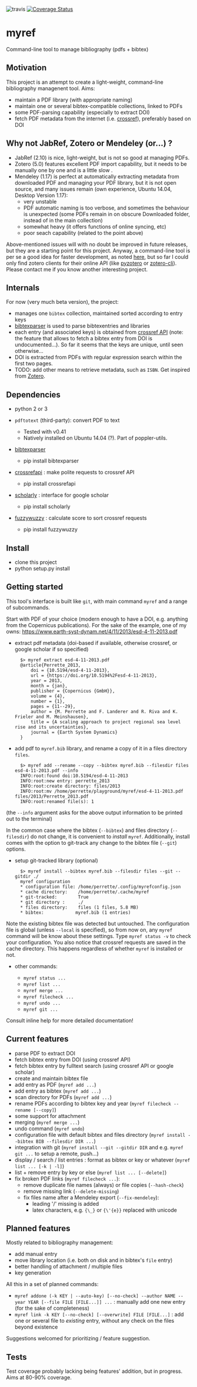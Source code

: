![travis](https://travis-ci.org/perrette/myref.svg?branch=master)
[![Coverage Status](https://coveralls.io/repos/github/perrette/myref/badge.svg?branch=master)](https://coveralls.io/github/perrette/myref?branch=master)
# myref

Command-line tool to manage bibliography (pdfs + bibtex)


Motivation
----------
This project is an attempt to create a light-weight, 
command-line bibliography managenent tool. Aims:

- maintain a PDF library (with appropriate naming)
- maintain one or several bibtex-compatible collections, linked to PDFs
- some PDF-parsing capability (especially to extract DOI)
- fetch PDF metadata from the internet (i.e. [crossref](https://github.com/CrossRef/rest-api-doc)), preferably based on DOI


Why not JabRef, Zotero or Mendeley (or...) ?
--------------------------------------------
- JabRef (2.10) is nice, light-weight, but is not so good at managing PDFs.
- Zotero (5.0) features excellent PDF import capability, but it needs to be manually one by one and is a little slow .
- Mendeley (1.17) is perfect at automatically extracting metadata from downloaded PDF and managing your PDF library, 
but it is not open source, and many issues remain (own experience, Ubuntu 14.04, Desktop Version 1.17):
    - very unstable
    - PDF automatic naming is too verbose, and sometimes the behaviour is unexpected (some PDFs remain in on obscure Downloaded folder, instead of in the main collection)
    - somewhat heavy (it offers functions of online syncing, etc)
    - poor seach capability (related to the point above)

Above-mentioned issues will with no doubt be improved in future releases, but they are a starting point for this project.
Anyway, a command-line tool is per se a good idea for faster development, 
as noted [here](https://forums.zotero.org/discussion/43386/zotero-cli-version), 
but so far I could only find zotero clients for their online API 
(like [pyzotero](https://github.com/urschrei/pyzotero) or [zotero-cli](https://github.com/jbaiter/zotero-cli)).
Please contact me if you know another interesting project.


Internals
---------
For now (very much beta version), the project:
- manages one `bibtex` collection, maintained sorted according to entry keys
- [bibtexparser](https://bibtexparser.readthedocs.io/en/v0.6.2) is used to parse bibtexentries and libraries
- each entry (and associated keys) is obtained from [crossref API](https://github.com/CrossRef/rest-api-doc/issues/115#issuecomment-221821473) (note: the feature that allows to fetch a bibtex entry from DOI is undocumented...). So far it seems that the keys are unique, until seen otherwise...
- DOI is extracted from PDFs with regular expression search within the first two pages.
- TODO: add other means to retrieve metadata, such as `ISBN`. Get inspired from [Zotero](https://forums.zotero.org/discussion/57418/retrieve-pdfs-metadata-wrong-metadata-source).

Dependencies
------------
- python 2 or 3
- `pdftotext` (third-party): convert PDF to text
    - Tested with v0.41
    - Natively installed on Ubuntu 14.04 (?). Part of poppler-utils.

- [bibtexparser](https://bibtexparser.readthedocs.io/en/v0.6.2)
    - pip install bibtexparser

- [crossrefapi](https://github.com/fabiobatalha/crossrefapi) : make polite requests to crossref API
    - pip install crossrefapi

- [scholarly](https://github.com/OrganicIrradiation/scholarly) : interface for google scholar
    - pip install scholarly

- [fuzzywuzzy](https://github.com/seatgeek/fuzzywuzzy) : calculate score to sort crossref requests
    - pip install fuzzywuzzy


Install
-------
- clone this project
- python setup.py install


Getting started
---------------
This tool's interface is built like `git`, with main command `myref` and a range of subcommands.

Start with PDF of your choice (modern enough to have a DOI, e.g. anything from the Copernicus publications). 
For the sake of the example, one of my owns: https://www.earth-syst-dynam.net/4/11/2013/esd-4-11-2013.pdf

- extract pdf metadata (doi-based if available, otherwise crossref, or google scholar if so specified)

        $> myref extract esd-4-11-2013.pdf
        @article{Perrette_2013,
            doi = {10.5194/esd-4-11-2013},
            url = {https://doi.org/10.5194%2Fesd-4-11-2013},
            year = 2013,
            month = {jan},
            publisher = {Copernicus {GmbH}},
            volume = {4},
            number = {1},   
            pages = {11--29},
            author = {M. Perrette and F. Landerer and R. Riva and K. Frieler and M. Meinshausen},
            title = {A scaling approach to project regional sea level rise and its uncertainties},
            journal = {Earth System Dynamics}
        }

- add pdf to `myref.bib`  library, and rename a copy of it in a files directory `files`.

        $> myref add --rename --copy --bibtex myref.bib --filesdir files esd-4-11-2013.pdf --info
    	INFO:root:found doi:10.5194/esd-4-11-2013
    	INFO:root:new entry: perrette_2013
    	INFO:root:create directory: files/2013
    	INFO:root:mv /home/perrette/playground/myref/esd-4-11-2013.pdf files/2013/Perrette_2013.pdf
    	INFO:root:renamed file(s): 1

(the `--info` argument asks for the above output information to be printed out to the terminal)

In the common case where the bibtex (`--bibtex`) and files directory  (`--filesdir`) do not change, 
it is convenient to *install* `myref`. 
Additionally, install comes with the option to git-track any change to the bibtex file (`--git`) options.

- setup git-tracked library (optional)

        $> myref install --bibtex myref.bib --filesdir files --git --gitdir ./
        myref configuration
        * configuration file: /home/perrette/.config/myrefconfig.json
        * cache directory:    /home/perrette/.cache/myref
        * git-tracked:        True
        * git directory :     ./
        * files directory:    files (1 files, 5.8 MB)
        * bibtex:            myref.bib (1 entries)

Note the existing bibtex file was detected but untouched.
The configuration file is global (unless `--local` is specified), so from now on, any `myref` 
command will be know about these settings. Type `myref status -v` to check your
configuration.
You also notice that crossref requests are saved in the cache directory. 
This happens regardless of whether `myref` is installed or not.

- other commands: 

    - `myref status ...` 
    - `myref list ...` 
    - `myref merge ...` 
    - `myref filecheck ...` 
    - `myref undo ...` 
    - `myref git ...` 

Consult inline help for more detailed documentation!


Current features
----------------
- parse PDF to extract DOI
- fetch bibtex entry from DOI (using crossref API)
- fetch bibtex entry by fulltext search (using crossref API or google scholar)
- create and maintain bibtex file
- add entry as PDF (`myref add ...`)
- add entry as bibtex (`myref add ...`)
- scan directory for PDFs (`myref add ...`)
- rename PDFs according to bibtex key and year (`myref filecheck --rename [--copy]`)
- some support for attachment
- merging (`myref merge ...`)
- undo command (`myref undo`)
- configuration file with default bibtex and files directory (`myref install --bibtex BIB --filesdir DIR ...`)
- integration with git (`myref install --git --gitdir DIR` and e.g. `myref git ...` to setup a remote, push...)
- display / search / list entries : format as bibtex or key or whatever (`myref list ... [-k | -l]`)
- list + remove entry by key or else  (`myref list ... [--delete]`)
- fix broken PDF links (`myref filecheck ...`):
    - remove duplicate file names (always) or file copies (`--hash-check`)
    - remove missing link (`--delete-missing`)
    - fix files name after a Mendeley export (`--fix-mendeley`):
        - leading '/' missing is added
        - latex characters, e.g. `{\_}` or `{\'{e}}` replaced with unicode


Planned features
----------------
Mostly related to bibliography management:
- add manual entry 
- move library location (i.e. both on disk and in bibtex's `file` entry)
- better handling of attachment / multiple files
- key generation


All this in a set of planned commands:
- `myref addone (-k KEY | --auto-key) [--no-check] --author NAME --year YEAR [--file FILE [FILE...]] ...` : manually add one new entry (for the sake of completeness) 
- `myref link -k KEY [--no-check] [--overwrite] FILE [FILE...]` : add one or several file to *existing* entry, without any check on the files beyond existence


Suggestions welcomed for prioritizing / feature suggestion.


Tests
-----
Test coverage probably lacking being features' addition, but in progress.
Aims at 80-90% coverage.
